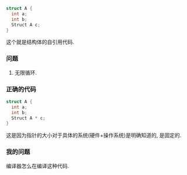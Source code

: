 ```cpp
struct A {
  int a;
  int b;
  Struct A c;
}
```

这个就是结构体的自引用代码.

### 问题
1. 无限循环.


### 正确的代码
```cpp
struct A {
  int a;
  int b;
  Struct A * c;
}
```

这是因为指针的大小对于具体的系统(硬件+操作系统)是明确知道的, 是固定的.

### 我的问题

编译器怎么在编译这种代码.

